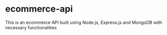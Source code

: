 # ecommerce-api
This is an ecommerce API built using Node.js, Express.js and MongoDB with necessary functionalities
